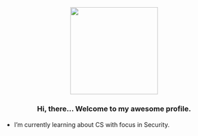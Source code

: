 <div align="center">
<img src="https://media.tenor.com/-NkQYOJCM_AAAAAj/luckystar-dance-konata-izumi.gif" align="center" height="200" width="200" />
</div>  
  

### <div align="center">Hi, there... Welcome to my awesome profile. </div>  
  

- I’m currently learning about CS with focus in Security.
ㅤㅤㅤ
  

<br />
